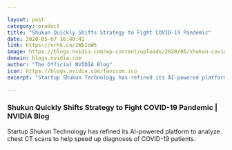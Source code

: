 ```yaml
---

layout: post
category: product
title: "Shukun Quickly Shifts Strategy to Fight COVID-19 Pandemic"
date: 2020-05-07 16:40:41
link: https://vrhk.co/2WbIoW5
image: https://blogs.nvidia.com/wp-content/uploads/2020/05/shukun-covid-ai.jpg
domain: blogs.nvidia.com
author: "The Official NVIDIA Blog"
icon: https://blogs.nvidia.com/favicon.ico
excerpt: "Startup Shukun Technology has refined its AI-powered platform to analyze chest CT scans to help speed up diagnoses of COVID-19 patients."

---
```


### Shukun Quickly Shifts Strategy to Fight COVID-19 Pandemic | NVIDIA Blog

Startup Shukun Technology has refined its AI-powered platform to analyze chest CT scans to help speed up diagnoses of COVID-19 patients.